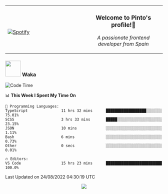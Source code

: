 <table width="100%" align="center"> 
  <tr>
  <td width="50%">
      
&nbsp; <br> [![Spotify](https://novatorem-zeta-rust.vercel.app/api/spotify)](https://open.spotify.com/user/novatorem-zeta-rust)

  </td>
  <td width="50%">
    <h3 align="center">Welcome to Pinto's profile!👋</h3>
    <p align="center"><em>A passionate frontend developer from Spain</em></p>
  </td>
  </table>

### <img src="https://media.giphy.com/media/VgCDAzcKvsR6OM0uWg/giphy.gif" width="50"> Waka

  <!--START_SECTION:waka-->
![Code Time](http://img.shields.io/badge/Code%20Time-778%20hrs%2041%20mins-blue)

📊 **This Week I Spent My Time On** 

```text
💬 Programming Languages: 
TypeScript               11 hrs 32 mins      ██████████████████░░░░░░░   75.01% 
SCSS                     3 hrs 33 mins       █████░░░░░░░░░░░░░░░░░░░░   23.15% 
JSON                     10 mins             ░░░░░░░░░░░░░░░░░░░░░░░░░   1.11% 
Bash                     6 mins              ░░░░░░░░░░░░░░░░░░░░░░░░░   0.73% 
Other                    0 secs              ░░░░░░░░░░░░░░░░░░░░░░░░░   0.01%

🔥 Editors: 
VS Code                  15 hrs 23 mins      █████████████████████████   100.0%

```


 Last Updated on 24/08/2022 04:30:19 UTC
<!--END_SECTION:waka-->

<div align="center">
<img src="https://github-readme-stats-gilt-tau.vercel.app/api/top-langs/?username=pinto-hub&layout=compact&theme=dracula" />
</div>
